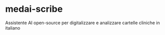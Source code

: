# medai-scribe
Assistente AI open-source per digitalizzare e analizzare cartelle cliniche in italiano
